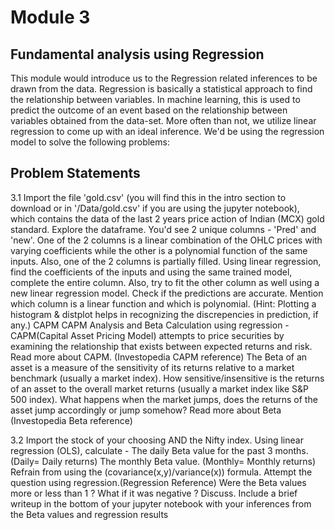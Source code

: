 # Module 3

## Fundamental analysis using Regression

This module would introduce us to the Regression related inferences to be drawn from the data.
Regression is basically a statistical approach to find the relationship between variables. In machine learning, this is used to predict the outcome of an event based on the relationship between variables obtained from the data-set. More often than not, we utilize linear regression to come up with an ideal inference. We'd be using the regression model to solve the following problems:

## Problem Statements

3.1 Import the file 'gold.csv' (you will find this in the intro section to download or in '/Data/gold.csv' if you are using the jupyter notebook), which contains the data of the last 2 years price action of Indian (MCX) gold standard. Explore the dataframe. You'd see 2 unique columns - 'Pred' and 'new'. One of the 2 columns is a linear combination of the OHLC prices with varying coefficients while the other is a polynomial function of the same inputs. Also, one of the 2 columns is partially filled.
Using linear regression, find the coefficients of the inputs and using the same trained model, complete the entire column.
Also, try to fit the other column as well using a new linear regression model. Check if the predictions are accurate. Mention which column is a linear function and which is polynomial.
(Hint: Plotting a histogram & distplot helps in recognizing the discrepencies in prediction, if any.)
CAPM CAPM Analysis and Beta Calculation using regression - 
CAPM(Capital Asset Pricing Model) attempts to price securities by examining the relationship that exists between expected returns and risk. 
Read more about CAPM. (Investopedia CAPM reference) 
The Beta of an asset is a measure of the sensitivity of its returns relative to a market benchmark (usually a market index). How sensitive/insensitive is the returns of an asset to the overall market returns (usually a market index like S&P 500 index). What happens when the market jumps, does the returns of the asset jump accordingly or jump somehow? 
Read more about Beta (Investopedia Beta reference)

3.2 Import the stock of your choosing AND the Nifty index. 
Using linear regression (OLS), calculate -
The daily Beta value for the past 3 months. (Daily= Daily returns)
The monthly Beta value. (Monthly= Monthly returns)
Refrain from using the (covariance(x,y)/variance(x)) formula. 
Attempt the question using regression.(Regression Reference) 
Were the Beta values more or less than 1 ? What if it was negative ? 
Discuss. Include a brief writeup in the bottom of your jupyter notebook with your inferences from the Beta values and regression results

